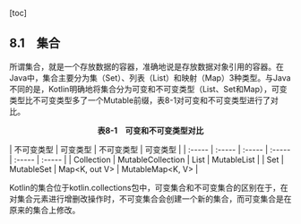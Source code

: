 [toc]

## 8.1　集合

所谓集合，就是一个存放数据的容器，准确地说是存放数据对象引用的容器。在Java中，集合主要分为集（Set）、列表（List）和映射（Map）3种类型。与Java不同的是，Kotlin明确地将集合分为可变和不可变类型（List、Set和Map），可变类型比不可变类型多了一个Mutable前缀，表8-1对可变和不可变类型进行了对比。

<center class="my_markdown"><b class="my_markdown">表8-1　可变和不可变类型对比</b></center>

| 不可变类型 | 可变类型 | 不可变类型 | 可变类型 |
| :-----  | :-----  | :-----  | :-----  | :-----  | :-----  |
| Collection<out T> | MutableCollection<T> | List<out T> | MutableList<T> |
| Set<out T> | MutableSet<T> | Map<K, out V> | MutableMap<K, V> |

Kotlin的集合位于kotlin.collections包中，可变集合和不可变集合的区别在于，在对集合元素进行增删改操作时，不可变集合会创建一个新的集合，而可变集合是在原来的集合上修改。


